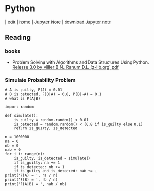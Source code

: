 # Python
| [edit](https://github.com/eecsmap/eecsmap.github.io/edit/main/python.md) | [home](https://eecs.pro) | [Jupyter Note](https://github.com/eecsmap/eecsmap.github.io/blob/main/python.ipynb) | [download Jupyter note](https://eecs.pro/python.ipynb)

## Reading

### books
- [Problem Solving with Algorithms and Data Structures Using Python. Release 3.0 by Miller B.N., Ranum D.L. (z-lib.org).pdf](https://github.com/eecsmap/eecsmap.github.io/files/8311951/Problem.Solving.with.Algorithms.and.Data.Structures.Using.Python.Release.3.0.by.Miller.B.N.Ranum.D.L.z-lib.org.pdf)



### Simulate Probability Problem

```python3
# A is guilty, P(A) = 0.01
# B is detected, P(B|A) = 0.8, P(B|~A) = 0.1
# what is P(A|B)

import random

def simulate():
    is_guilty = random.random() < 0.01
    is_detected = random.random() < (0.8 if is_guilty else 0.1)
    return is_guilty, is_detected

n = 1000000
na = 0
nb = 0
nab = 0
for i in range(n):
    is_guilty, is_detected = simulate()
    if is_guilty: na += 1
    if is_detected: nb += 1
    if is_guilty and is_detected: nab += 1
print('P(A) = ', na / n)
print('P(B) = ', nb / n)
print('P(A|B) = ', nab / nb)
```
